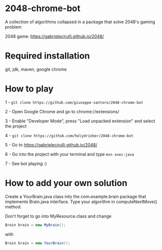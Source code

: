 # 2048-chrome-bot
A collection of algorithms collapsed in a package that solve 2048's gaming problem

2048 game: https://gabrielecirulli.github.io/2048/

# Required installation
git, jdk, maven, google chrome

# How to play
1 - `git clone https://github.com/giuseppe-santoro/2048-chrome-bot`

2 - Open Google Chrome and go to chrome://extensions/

3 - Enable "Developer Mode", press "Load unpacked extension" and select the project

4 - `git clone https://github.com/holydrinker/2048-chrome-bot`

5 - Go to https://gabrielecirulli.github.io/2048/

6 - Go into the project with your terminal and type `mvn exec:java`

7 - See bot playing :)


# How to add your own solution
Create a YourBrain.java class into the com.example.brain package that implements Brain.java interface. Type your algorithm in computeNextMove() method.

Don't forget to go into MyResource.class and change 

```java
Brain brain = new MyBrain();
```

with 

```java
Brain brain = new YourBrain();
```
